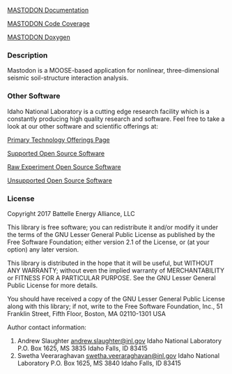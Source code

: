 [MASTODON Documentation](http://mooseframework.org/docs/mastodon/site/)

[MASTODON Code Coverage](http://mooseframework.org/docs/coverage/MASTODON/coverage/)

[MASTODON Doxygen](http://mooseframework.org/docs/mastodon/docs/html/)

### Description
Mastodon is a MOOSE-based application for nonlinear, three-dimensional seismic soil-structure interaction analysis.

### Other Software
Idaho National Laboratory is a cutting edge research facility which is a constantly producing high quality research and software. Feel free to take a look at our other software and scientific offerings at:

[Primary Technology Offerings Page](https://www.inl.gov/inl-initiatives/technology-deployment)

[Supported Open Source Software](https://github.com/idaholab)

[Raw Experiment Open Source Software](https://github.com/IdahoLabResearch)

[Unsupported Open Source Software](https://github.com/IdahoLabCuttingBoard)

### License
Copyright 2017 Battelle Energy Alliance, LLC

This library is free software; you can redistribute it and/or
modify it under the terms of the GNU Lesser General Public
License as published by the Free Software Foundation; either
version 2.1 of the License, or (at your option) any later version.

This library is distributed in the hope that it will be useful,
but WITHOUT ANY WARRANTY; without even the implied warranty of
MERCHANTABILITY or FITNESS FOR A PARTICULAR PURPOSE.  See the GNU
Lesser General Public License for more details.

You should have received a copy of the GNU Lesser General Public
License along with this library; if not, write to the Free Software
Foundation, Inc., 51 Franklin Street, Fifth Floor, Boston, MA  02110-1301  USA

Author contact information:
1. Andrew Slaughter
   andrew.slaughter@inl.gov
   Idaho National Laboratory
   P.O. Box 1625, MS 3835
   Idaho Falls, ID 83415
2. Swetha Veeraraghavan
   swetha.veeraraghavan@inl.gov
   Idaho National Laboratory
   P.O. Box 1625, MS 3840
   Idaho Falls, ID 83415
